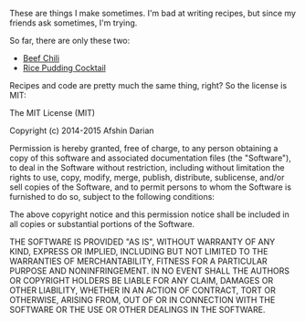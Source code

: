 These are things I make sometimes. I'm bad at writing recipes, but since my friends ask sometimes, I'm trying.

So far, there are only these two:

* [Beef Chili](Beef-Chili.md)
* [Rice Pudding Cocktail](Rice-Pudding-Cocktail.md)

Recipes and code are pretty much the same thing, right? So the license is MIT:

The MIT License (MIT)

Copyright (c) 2014-2015 Afshin Darian

Permission is hereby granted, free of charge, to any person obtaining a copy
of this software and associated documentation files (the "Software"), to deal
in the Software without restriction, including without limitation the rights
to use, copy, modify, merge, publish, distribute, sublicense, and/or sell
copies of the Software, and to permit persons to whom the Software is
furnished to do so, subject to the following conditions:

The above copyright notice and this permission notice shall be included in all
copies or substantial portions of the Software.

THE SOFTWARE IS PROVIDED "AS IS", WITHOUT WARRANTY OF ANY KIND, EXPRESS OR
IMPLIED, INCLUDING BUT NOT LIMITED TO THE WARRANTIES OF MERCHANTABILITY,
FITNESS FOR A PARTICULAR PURPOSE AND NONINFRINGEMENT. IN NO EVENT SHALL THE
AUTHORS OR COPYRIGHT HOLDERS BE LIABLE FOR ANY CLAIM, DAMAGES OR OTHER
LIABILITY, WHETHER IN AN ACTION OF CONTRACT, TORT OR OTHERWISE, ARISING FROM,
OUT OF OR IN CONNECTION WITH THE SOFTWARE OR THE USE OR OTHER DEALINGS IN THE
SOFTWARE.
